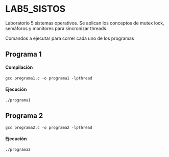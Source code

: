 # LAB5_SISTOS
Laboratorio 5 sistemas operativos.  Se aplican los conceptos de mutex lock, semáforos y monitores para sincronizar threads.

Comandos a ejecutar para correr cada uno de los programas

## Programa 1

#### Compilación
```
gcc programa1.c -o programa1 -lpthread
```
#### Ejecución
```
./programa1
```

## Programa 2
```
gcc programa2.c -o programa2 -lpthread
```
#### Ejecución
```
./programa2
```